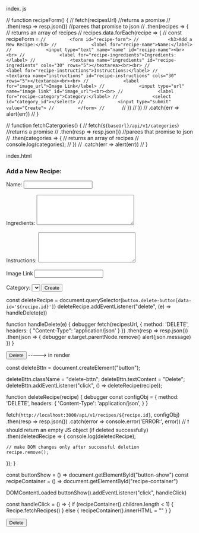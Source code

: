 index. js

// function recipeForm() {
//   fetch(recipesUrl) //returns a promise
//   .then(resp => resp.json()) //parees that promise to json
//   .then(recipes => {   // returns an array of recipes
//     recipes.data.forEach(recipe => {
//       const recipeForm = `
//         <form id="recipe-form">
//           <h3>Add a New Recipe:</h3>
//             <label for="recipe-name">Name:</label>
//             <input type="text" name="name" id="recipe-name"><br><br>
//             <label for="recipe-ingredients">Ingredients:</label>
//             <textarea name="ingredients" id="recipe-ingredients" cols="30" rows="5"></textarea><br><br>
//             <label for="recipe-instructions">Instructions:</label>
//             <textarea name="instructions" id="recipe-instructions" cols="30" rows="5"></textarea><br><br>
//             <label for="image_url">Image Link</label>
//             <input type="url" name="image link" id="image_url"><br><br>
//             <label for="recipe-category">Category:</label>
//             <select id="category_id"></select>
//             <input type="submit" value="Create">
//         </form>
//       `
//     })
//   })
//   .catch(err => alert(err))
// }

// function fetchCatergories() {
//   fetch(`${baseUrl}/api/v1/categories`) //returns a promise
//   .then(resp => resp.json()) //parees that promise to json
//   .then(categories => {   // returns an array of recipes
//     console.log(categories);
//   })
//   .catch(err => alert(err))
// }

index.html

  <div id="categories-section" class="section"></div>
            <div id="new-form-section" class="section">
              <form id="recipe-form">
                <h3>Add a New Recipe:</h3>
                <label for="recipe-name">Name:</label>
                <input type="text" name="name" id="recipe-name"><br><br>
                <label for="recipe-ingredients">Ingredients:</label>
                <textarea name="ingredients" id="recipe-ingredients" cols="30" rows="5"></textarea><br><br>
                <label for="recipe-instructions">Instructions:</label>
                <textarea name="instructions" id="recipe-instructions" cols="30" rows="5"></textarea><br><br>
                <label for="image_url">Image Link</label>
                <input type="url" name="image link" id="image_url"><br><br>
                <label for="recipe-category">Category:</label>
                <select id="category_id"></select>
                <input type="submit" value="Create">
              </form>
            </div>





const deleteRecipe = document.querySelector(`button.delete-button[data-id='${recipe.id}']`)
deleteRecipe.addEventListener("delete", (e) => handleDelete(e))

function handleDelete(e) {
  debugger
    fetch(recipesUrl, {
        method: 'DELETE',
        headers: {
            "Content-Type": 'application/json'
        }
    })
    .then(resp => resp.json())
    .then(json => { debugger
        e.target.parentNode.remove()
        alert(json.message)
    })
}

  <button data-id="${this.id}">Delete</button>  -----> in render 



const deleteBttn = document.createElement("button");

deleteBttn.className = "delete-bttn";
		deleteBttn.textContent = "Delete";
		deleteBttn.addEventListener("click", () => deleteRecipe(recipe));

function deleteRecipe(recipe) {
debugger
  const configObj = {
    method: 'DELETE',
    headers: {
      'Content-Type': 'application/json',
    }
  }

  fetch(`http://localhost:3000/api/v1/recipes/${recipe.id}`, configObj)
  .then(resp => resp.json())
  .catch(error => console.error('ERROR:', error))
  // ❗ should return an empty JS object (if deleted successfully)
  .then(deletedRecipe => { 
    console.log(deletedRecipe);
    
    // make DOM changes only after successful deletion
    recipe.remove();
  });
}




const buttonShow = () => document.getElementById("button-show")
const recipeContainer = () => document.getElementById("recipe-container")


DOMContentLoaded
    buttonShow().addEventListener("click", handleClick)


const handleClick = () => {
  if (recipeContainer().children.length < 1) {
    Recipe.fetchRecipes()
  } else {
    recipeContainer().innerHTML = ""
  }
}









<button data-id="${this.id}">Delete</button>